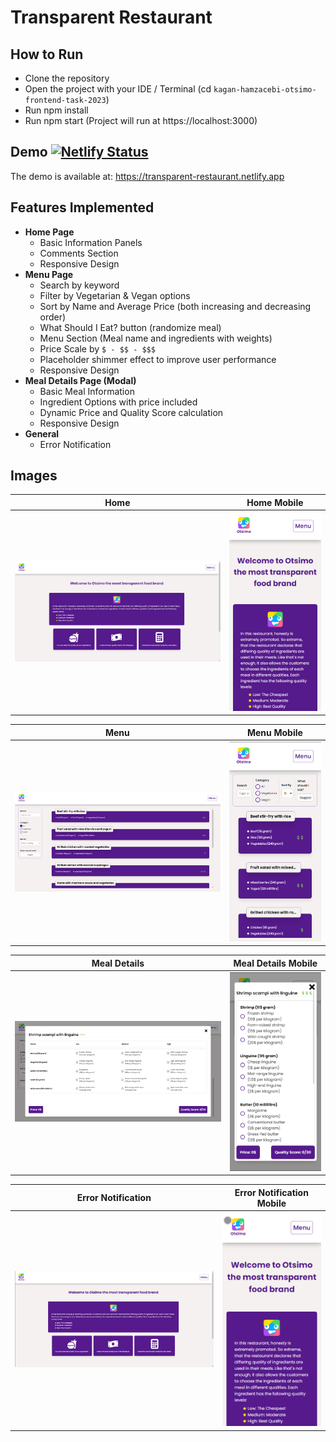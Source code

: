 # Transparent Restaurant

## How to Run

- Clone the repository
- Open the project with your IDE / Terminal (cd `kagan-hamzacebi-otsimo-frontend-task-2023`)
- Run npm install
- Run npm start (Project will run at https://localhost:3000)

## Demo [![Netlify Status](https://api.netlify.com/api/v1/badges/e2030b25-ee38-4adf-99ce-ad51dd8fae81/deploy-status)](https://app.netlify.com/sites/transparent-restaurant/deploys)

The demo is available at: https://transparent-restaurant.netlify.app

## Features Implemented

- **Home Page**
  - Basic Information Panels
  - Comments Section
  - Responsive Design
- **Menu Page**
  - Search by keyword
  - Filter by Vegetarian & Vegan options
  - Sort by Name and Average Price (both increasing and decreasing order)
  - What Should I Eat? button (randomize meal)
  - Menu Section (Meal name and ingredients with weights)
  - Price Scale by `$ - $$ - $$$`
  - Placeholder shimmer effect to improve user performance
  - Responsive Design
- **Meal Details Page (Modal)**
  - Basic Meal Information
  - Ingredient Options with price included
  - Dynamic Price and Quality Score calculation
  - Responsive Design
- **General**
  - Error Notification

## Images

|                                                                     Home                                                                      |                                                                         Home Mobile                                                                         |
|:---------------------------------------------------------------------------------------------------------------------------------------------:|:-----------------------------------------------------------------------------------------------------------------------------------------------------------:|
| ![alt home](https://github.com/KaganHamzacebi/kagan-hamzacebi-otsimo-frontend-task-2023/blob/master/src/assets/screenshots/home.png?raw=true) | ![alt home_mobile](https://github.com/KaganHamzacebi/kagan-hamzacebi-otsimo-frontend-task-2023/blob/master/src/assets/screenshots/home_mobile.png?raw=true) |

|                                                                     Menu                                                                      |                                                                         Menu Mobile                                                                         |
|:---------------------------------------------------------------------------------------------------------------------------------------------:|:-----------------------------------------------------------------------------------------------------------------------------------------------------------:|
| ![alt menu](https://github.com/KaganHamzacebi/kagan-hamzacebi-otsimo-frontend-task-2023/blob/master/src/assets/screenshots/menu.png?raw=true) | ![alt menu_mobile](https://github.com/KaganHamzacebi/kagan-hamzacebi-otsimo-frontend-task-2023/blob/master/src/assets/screenshots/menu_mobile.png?raw=true) |

|                                                                        Meal Details                                                                         |                                                                           Meal Details  Mobile                                                                            |
|:-----------------------------------------------------------------------------------------------------------------------------------------------------------:|:-------------------------------------------------------------------------------------------------------------------------------------------------------------------------:|
| ![alt mealDetails](https://github.com/KaganHamzacebi/kagan-hamzacebi-otsimo-frontend-task-2023/blob/master/src/assets/screenshots/mealDetails.png?raw=true) | ![alt mealDetails_mobile](https://github.com/KaganHamzacebi/kagan-hamzacebi-otsimo-frontend-task-2023/blob/master/src/assets/screenshots/mealDetails_mobile.png?raw=true) |

|                                                                           Error Notification                                                                            |                                                                               Error Notification Mobile                                                                               |
|:-----------------------------------------------------------------------------------------------------------------------------------------------------------------------:|:-------------------------------------------------------------------------------------------------------------------------------------------------------------------------------------:|
| ![alt errorNotification](https://github.com/KaganHamzacebi/kagan-hamzacebi-otsimo-frontend-task-2023/blob/master/src/assets/screenshots/errorNotification.gif?raw=true) | ![alt errorNotification_mobile](https://github.com/KaganHamzacebi/kagan-hamzacebi-otsimo-frontend-task-2023/blob/master/src/assets/screenshots/errorNotification_mobile.gif?raw=true) |
